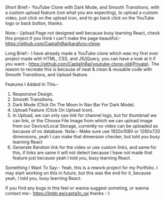 Short Brief:-
YouTube Clone with Dark Mode, and Smooth Transitions, with a custom upload feature (not what you are expecting), to upload a custom video, just click on the upload icon, and to go back click on the YouTube logo or back button, thanks.

Note:- Upload Page not designed well because busy learning React, check this project if you think I can't make the page beautiful:- https://github.com/Capta1nRaj/karafuru-clone.

Long Brief:-
I have already made a YouTube clone which was my first ever project made with HTML, CSS, and JS/jQuery, you can have a look at it if you want:- https://github.com/Capta1nRaj/youtube-clone-old(Private). The reason to recreate this is because of neat & clean & reusable code with Smooth Transitions, and Upload feature.

Features I Added In This:-
1. Responsive Design.
2. Smooth Transitions.
3. Dark Mode (Click On The Moon In Nav Bar For Dark Mode).
4. Upload Feature (Click On Upload Icon).
5. In Upload, we can only use link for channel logo, but for thumbnail we can link, or the Choose File Image from which we can upload image from our Device/Local Storage, currently no video can be uploaded as because of no database. Note:- Make sure use 1920x1080 or 1280x720 dimensions, yeah I can make that dimension checker, but told you busy learning React
6. Generate Random link for the video or use custom links, and same for this, if links are same it will not detect because I have not made that feature just because yeah I told you, busy learning React.

Something I Want To Say:-
Yeah, this is a rework project for my Portfolio. I may start working on this in future, but this was the end for it, because yeah, I told you, busy learning React.

If you find any bugs in this feel or wanna suggest someting, or wanna contact me:- https://linktr.ee/capta1n_raj thanks :-)
